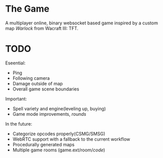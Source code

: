 The Game
=======
A multiplayer online, binary websocket based game inspired by a custom map _Warlock_ from Wacraft III: TFT.

TODO
===

Eseential:
 * Ping
 * Following camera
 * Damage outside of map
 * Overall game scene boundaries

Important:
 * Spell variety and engine(leveling up, buying)
 * Game mode improvements, *rounds*

In the future:
 * Categorize opcodes properly(CSMG/SMSG)
 * WebRTC support with a fallback to the current workflow
 * Procedurally generated maps
 * Multiple game rooms (game.ext/room/_code_)
